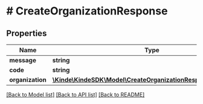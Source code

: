 # # CreateOrganizationResponse

## Properties

Name | Type | Description | Notes
------------ | ------------- | ------------- | -------------
**message** | **string** |  | [optional]
**code** | **string** |  | [optional]
**organization** | [**\Kinde\KindeSDK\Model\CreateOrganizationResponseOrganization**](CreateOrganizationResponseOrganization.md) |  | [optional]

[[Back to Model list]](../../README.md#models) [[Back to API list]](../../README.md#endpoints) [[Back to README]](../../README.md)
